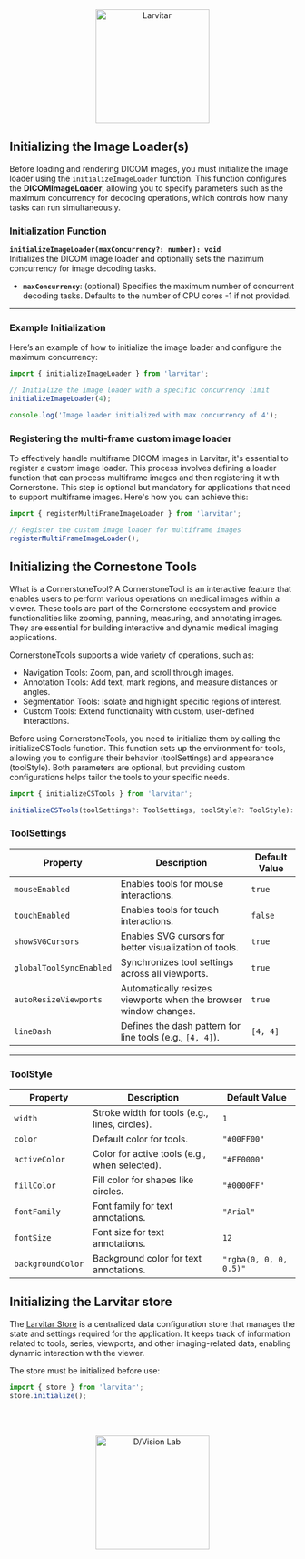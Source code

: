 <div style="text-align: center;">
    <img src="https://assets.pokemon.com/assets/cms2/img/pokedex/full/246.png" alt="Larvitar" height="200" />
</div>

## Initializing the Image Loader(s)

Before loading and rendering DICOM images, you must initialize the image loader using the `initializeImageLoader` function. This function configures the **DICOMImageLoader**, allowing you to specify parameters such as the maximum concurrency for decoding operations, which controls how many tasks can run simultaneously.

### Initialization Function

**`initializeImageLoader(maxConcurrency?: number): void`**  
Initializes the DICOM image loader and optionally sets the maximum concurrency for image decoding tasks.

- **`maxConcurrency`**: (optional) Specifies the maximum number of concurrent decoding tasks. Defaults to the number of CPU cores -1 if not provided.

---

### Example Initialization

Here’s an example of how to initialize the image loader and configure the maximum concurrency:

```typescript
import { initializeImageLoader } from 'larvitar';

// Initialize the image loader with a specific concurrency limit
initializeImageLoader(4);

console.log('Image loader initialized with max concurrency of 4');
```

### Registering the multi-frame custom image loader

To effectively handle multiframe DICOM images in Larvitar, it's essential to register a custom image loader. This process involves defining a loader function that can process multiframe images and then registering it with Cornerstone. 
This step is optional but mandatory for applications that need to support multiframe images.
Here's how you can achieve this:

```typescript
import { registerMultiFrameImageLoader } from 'larvitar';

// Register the custom image loader for multiframe images
registerMultiFrameImageLoader();
```

## Initializing the Cornestone Tools

What is a CornerstoneTool?
A CornerstoneTool is an interactive feature that enables users to perform various operations on medical images within a viewer. These tools are part of the Cornerstone ecosystem and provide functionalities like zooming, panning, measuring, and annotating images. They are essential for building interactive and dynamic medical imaging applications.

CornerstoneTools supports a wide variety of operations, such as:

- Navigation Tools: Zoom, pan, and scroll through images.
- Annotation Tools: Add text, mark regions, and measure distances or angles.
- Segmentation Tools: Isolate and highlight specific regions of interest.
- Custom Tools: Extend functionality with custom, user-defined interactions.

Before using CornerstoneTools, you need to initialize them by calling the initializeCSTools function. This function sets up the environment for tools, allowing you to configure their behavior (toolSettings) and appearance (toolStyle). Both parameters are optional, but providing custom configurations helps tailor the tools to your specific needs.

```typescript
import { initializeCSTools } from 'larvitar';

initializeCSTools(toolSettings?: ToolSettings, toolStyle?: ToolStyle): void
```

### ToolSettings

| Property                | Description                                                      | Default Value |
|-------------------------|------------------------------------------------------------------|---------------|
| `mouseEnabled`          | Enables tools for mouse interactions.                            | `true`        |
| `touchEnabled`          | Enables tools for touch interactions.                            | `false`       |
| `showSVGCursors`        | Enables SVG cursors for better visualization of tools.           | `true`        |
| `globalToolSyncEnabled` | Synchronizes tool settings across all viewports.                 | `true`        |
| `autoResizeViewports`   | Automatically resizes viewports when the browser window changes. | `true`        |
| `lineDash`              | Defines the dash pattern for line tools (e.g., `[4, 4]`).        | `[4, 4]`      |

---

### ToolStyle

| Property          | Description                                    | Default Value           |
|-------------------|------------------------------------------------|-------------------------|
| `width`           | Stroke width for tools (e.g., lines, circles). | `1`                     |
| `color`           | Default color for tools.                       | `"#00FF00"`             |
| `activeColor`     | Color for active tools (e.g., when selected).  | `"#FF0000"`             |
| `fillColor`       | Fill color for shapes like circles.            | `"#0000FF"`             |
| `fontFamily`      | Font family for text annotations.              | `"Arial"`               |
| `fontSize`        | Font size for text annotations.                | `12`                    |
| `backgroundColor` | Background color for text annotations.         | `"rgba(0, 0, 0, 0.5)"`  |

## Initializing the Larvitar store

The [Larvitar Store](../api/modules/store.md) is a centralized data configuration store that manages the state and settings required for the application. It keeps track of information related to tools, series, viewports, and other imaging-related data, enabling dynamic interaction with the viewer.

The store must be initialized before use:

```typescript
import { store } from 'larvitar';
store.initialize();
```

<br><br>

<div style="text-align: center;">
    <img src="https://press.r1-it.storage.cloud.it/logo_trasparent.png" alt="D/Vision Lab" height="200" />
</div>